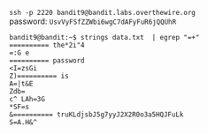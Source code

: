 `ssh -p 2220 bandit9@bandit.labs.overthewire.org`  
password: `UsvVyFSfZZWbi6wgC7dAFyFuR6jQQUhR`  

```
bandit9@bandit:~$ strings data.txt  | egrep "=+"
========== the*2i"4
=:G e
========== password
<I=zsGi
Z)========== is
A=|t&E
Zdb=
c^ LAh=3G
*SF=s
&========== truKLdjsbJ5g7yyJ2X2R0o3a5HQJFuLk
S=A.H&^
```